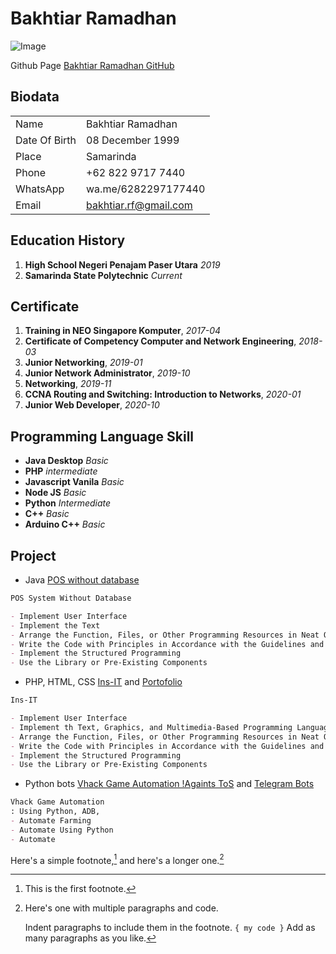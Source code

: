 # Bakhtiar Ramadhan
![Image](https://avatars.githubusercontent.com/u/27219734)

Github Page [Bakhtiar Ramadhan GitHub](https://github.com/bakhti31/)

## Biodata
|  |  |
| ----------- | ----------- |
| Name | Bakhtiar Ramadhan |
| Date Of Birth | 08 December 1999 |
| Place | Samarinda |
| Phone | +62 822 9717 7440 |
| WhatsApp | wa.me/6282297177440 |
| Email | bakhtiar.rf@gmail.com |

## Education History
1. **High School Negeri Penajam Paser Utara** _2019_
2. **Samarinda State Polytechnic** _Current_

## Certificate
1. **Training in NEO Singapore Komputer**, _2017-04_
2. **Certificate of Competency Computer and Network Engineering**, _2018-03_
3. **Junior Networking**, _2019-01_
4. **Junior Network Administrator**, _2019-10_
5. **Networking**, _2019-11_
6. **CCNA Routing and Switching: Introduction to Networks**, _2020-01_
7. **Junior Web Developer**, _2020-10_

## Programming Language Skill
- **Java Desktop** _Basic_
- **PHP** _intermediate_
- **Javascript Vanila** _Basic_
- **Node JS** _Basic_
- **Python** _Intermediate_
- **C++** _Basic_
- **Arduino C++** _Basic_

## Project
- Java [POS without database](https://github.com/bakhti31/POSJava)
```markdown
POS System Without Database

- Implement User Interface
- Implement the Text
- Arrange the Function, Files, or Other Programming Resources in Neat Organizations
- Write the Code with Principles in Accordance with the Guidelines and Best Practices
- Implement the Structured Programming
- Use the Library or Pre-Existing Components
```

- PHP, HTML, CSS [Ins-IT](https://github.com/bakhti31/Ins-IT) and [Portofolio](https://github.com/bakhti31/Portofolio)
```markdown
Ins-IT

- Implement User Interface
- Implement th Text, Graphics, and Multimedia-Based Programming Language Execution Command
- Arrange the Function, Files, or Other Programming Resources in Neat Organizations
- Write the Code with Principles in Accordance with the Guidelines and Best Practices
- Implement the Structured Programming
- Use the Library or Pre-Existing Components
```

- Python bots [Vhack Game Automation !Againts ToS]() and [Telegram Bots]()
```markdown
Vhack Game Automation
: Using Python, ADB, 
- Automate Farming
- Automate Using Python
- Automate 
```

Here's a simple footnote,[^1] and here's a longer one.[^bignote]

[^1]: This is the first footnote.

[^bignote]: Here's one with multiple paragraphs and code.

    Indent paragraphs to include them in the footnote.
    `{ my code }`
    Add as many paragraphs as you like.
